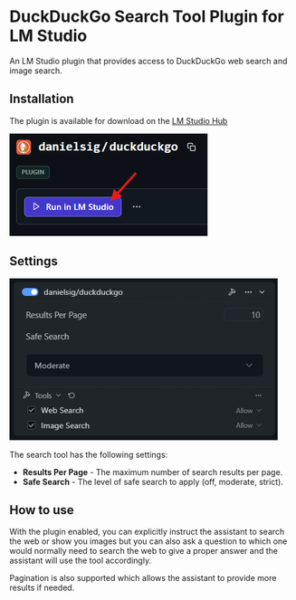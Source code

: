 # DuckDuckGo Search Tool Plugin for LM Studio

An LM Studio plugin that provides access to DuckDuckGo web search and image search.

## Installation

The plugin is available for download on the
[LM Studio Hub](https://lmstudio.ai/danielsig/duckduckgo/files/src/toolsProvider.ts)

![click the "Run in LM Studio" button](/docs/assets/how_to_install_on_lm_studio_hub.png)

## Settings

![DuckDuckGo Search Tool Settings](/docs/assets/settings.png)

The search tool has the following settings:

- **Results Per Page** - The maximum number of search results per page.
- **Safe Search** - The level of safe search to apply (off, moderate, strict).
  
## How to use

With the plugin enabled, you can explicitly instruct the assistant to search the web or show you images but you can also ask a question to which one would normally need to search the web to give a proper answer and the assistant will use the tool accordingly.

Pagination is also supported which allows the assistant to provide more results if needed.

